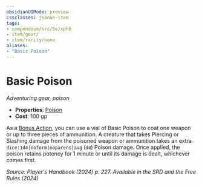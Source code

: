 ```yaml
---
obsidianUIMode: preview
cssclasses: json5e-item
tags:
- compendium/src/5e/xphb
- item/gear/
- item/rarity/none
aliases: 
- "Basic Poison"
---
```

# Basic Poison
*Adventuring gear, poison*  


- **Properties**: [Poison](item-properties.md#Poison)
- **Cost**: 100 gp

As a [Bonus Action](/3-Mechanics/CLI/variant-rules/bonus-action-xphb.md), you can use a vial of Basic Poison to coat one weapon or up to three pieces of ammunition. A creature that takes Piercing or Slashing damage from the poisoned weapon or ammunition takes an extra `dice:1d4|noform|noparens|avg` (`d4`) Poison damage. Once applied, the poison retains potency for 1 minute or until its damage is dealt, whichever comes first.

*Source: Player's Handbook (2024) p. 227. Available in the <span title='Systems Reference Document (5.2)'>SRD</span> and the Free Rules (2024)*
